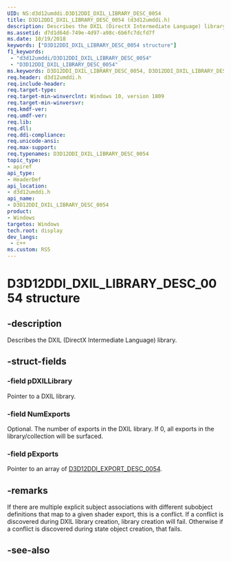 ```yaml
---
UID: NS:d3d12umddi.D3D12DDI_DXIL_LIBRARY_DESC_0054
title: D3D12DDI_DXIL_LIBRARY_DESC_0054 (d3d12umddi.h)
description: Describes the DXIL (DirectX Intermediate Language) library.
ms.assetid: d7d1d64d-749e-4d97-a98c-6b6fc7dcfd7f
ms.date: 10/19/2018
keywords: ["D3D12DDI_DXIL_LIBRARY_DESC_0054 structure"]
f1_keywords:
 - "d3d12umddi/D3D12DDI_DXIL_LIBRARY_DESC_0054"
 - "D3D12DDI_DXIL_LIBRARY_DESC_0054"
ms.keywords: D3D12DDI_DXIL_LIBRARY_DESC_0054, D3D12DDI_DXIL_LIBRARY_DESC_0054, 
req.header: d3d12umddi.h
req.include-header:
req.target-type:
req.target-min-winverclnt: Windows 10, version 1809
req.target-min-winversvr:
req.kmdf-ver:
req.umdf-ver:
req.lib:
req.dll:
req.ddi-compliance:
req.unicode-ansi:
req.max-support:
req.typenames: D3D12DDI_DXIL_LIBRARY_DESC_0054
topic_type: 
- apiref
api_type: 
- HeaderDef
api_location: 
- d3d12umddi.h
api_name: 
- D3D12DDI_DXIL_LIBRARY_DESC_0054
product:
- Windows
targetos: Windows
tech.root: display
dev_langs:
 - c++
ms.custom: RS5
---
```


# D3D12DDI_DXIL_LIBRARY_DESC_0054 structure

## -description

Describes the DXIL (DirectX Intermediate Language) library.

## -struct-fields

### -field pDXILLibrary

Pointer to a DXIL library.

### -field NumExports

Optional. The number of exports in the DXIL library. If 0, all exports in the library/collection will be surfaced.

### -field pExports
 
Pointer to an array of [D3D12DDI_EXPORT_DESC_0054](ns-d3d12umddi-d3d12ddi_export_desc_0054.md).

## -remarks

If there are multiple explicit subject associations with different subobject definitions that map to a given shader export, this is a conflict.  If a conflict is discovered during DXIL library creation, library creation will fail. Otherwise if a conflict is discovered during state object creation, that fails.

## -see-also
